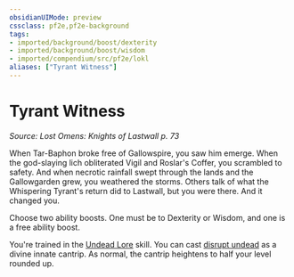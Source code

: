 ```yaml
---
obsidianUIMode: preview
cssclass: pf2e,pf2e-background
tags:
- imported/background/boost/dexterity
- imported/background/boost/wisdom
- imported/compendium/src/pf2e/lokl
aliases: ["Tyrant Witness"]
---
```

# Tyrant Witness
*Source: Lost Omens: Knights of Lastwall p. 73*  

When Tar-Baphon broke free of Gallowspire, you saw him emerge. When the god-slaying lich obliterated Vigil and Roslar's Coffer, you scrambled to safety. And when necrotic rainfall swept through the lands and the Gallowgarden grew, you weathered the storms. Others talk of what the Whispering Tyrant's return did to Lastwall, but you were there. And it changed you.

Choose two ability boosts. One must be to Dexterity or Wisdom, and one is a free ability boost.

You're trained in the [Undead Lore](../../skills.md#Lore) skill. You can cast [disrupt undead](../../spells/disrupt-undead.md) as a divine innate cantrip. As normal, the cantrip heightens to half your level rounded up.